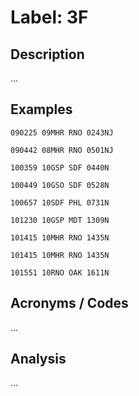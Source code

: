 # Label: 3F

## Description

...

## Examples

```
090225 09MHR RNO 0243NJ
```

```
090442 08MHR RNO 0501NJ
```

```
100359 10GSP SDF 0440N
```

```
100449 10GSO SDF 0528N
```

```
100657 10SDF PHL 0731N
```

```
101230 10GSP MDT 1309N
```

```
101415 10MHR RNO 1435N
```

```
101415 10MHR RNO 1435N
```

```
101551 10RNO OAK 1611N
```

## Acronyms / Codes

...

## Analysis

...
